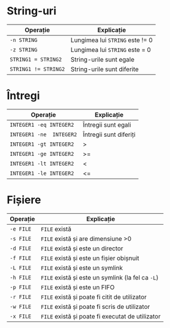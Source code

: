 # String-uri

| Operație             | Explicație                      |
| -------------------- | ------------------------------- |
| `-n STRING`          | Lungimea lui `STRING` este != 0 |
| `-z STRING`          | Lungimea lui `STRING` este = 0  |
| `STRING1 = STRING2`  | String-urile sunt egale         |
| `STRING1 != STRING2` | String-urile sunt diferite      |
# Întregi

| Operație                 | Explicație             |
| ------------------------ | ---------------------- |
| `INTEGER1 -eq INTEGER2`  | Întregii sunt egali    |
| `INTEGER1 -ne  INTEGER2` | Întregii sunt diferiți |
| `INTEGER1 -gt INTEGER2`  | >                      |
| `INTEGER1 -ge INTEGER2`  | >=                     |
| `INTEGER1 -lt INTEGER2`  | <                      |
| `INTEGER1 -le INTEGER2`  | <=                     |
# Fișiere

| Operație  | Explicație                                        |
| --------- | ------------------------------------------------- |
| `-e FILE` | `FILE` există                                     |
| `-s FILE` | `FILE` există și are dimensiune >0                |
| `-d FILE` | `FILE` există și este un director                 |
| `-f FILE` | `FILE` există și este un fișier obișnuit          |
| `-L FILE` | `FILE` există și este un symlink                  |
| `-h FILE` | `FILE` există și este un symlink (la fel ca `-L`) |
| `-p FILE` | `FILE` există și este un FIFO                     |
| `-r FILE` | `FILE` există și poate fi citit de utilizator     |
| `-w FILE` | `FILE` există și poate fi scris de utilizator     |
| `-x FILE` | `FILE` există și poate fi executat de utilizator  |
